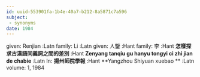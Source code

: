 ```yaml
---
id: uuid-553901fa-1b4e-40a7-b212-8a5871c7a596
subject: 
 - synonyms
date: 1984
---
```


given: Renjian :Latn
family: Li :Latn
given: 人鑒 :Hant
family: 李 :Hant
**怎樣探求古漢語同義詞之間的差別** :Hant
**Zenyang tanqiu gu hanyu tongyi ci zhi jian de chabie** :Latn
In: 
**揚州師院學報** :Hant
**Yangzhou Shiyuan xuebao ** :Latn
volume: 1, 1984